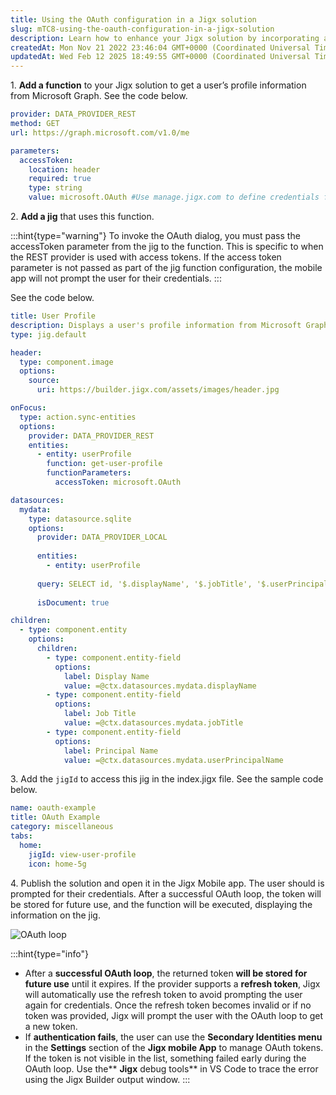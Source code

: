 ```yaml
---
title: Using the OAuth configuration in a Jigx solution
slug: mTC8-using-the-oauth-configuration-in-a-jigx-solution
description: Learn how to enhance your Jigx solution by incorporating a function that seamlessly retrieves user profile information from Microsoft Graph. This comprehensive document guides you through the process of creating a jig that utilizes this function and demon
createdAt: Mon Nov 21 2022 23:46:04 GMT+0000 (Coordinated Universal Time)
updatedAt: Wed Feb 12 2025 18:49:55 GMT+0000 (Coordinated Universal Time)
---
```


1\. **Add a function** to your Jigx solution to get a user’s profile information from Microsoft Graph. See the code below.

```yaml
provider: DATA_PROVIDER_REST
method: GET
url: https://graph.microsoft.com/v1.0/me

parameters:
  accessToken:
    location: header
    required: true
    type: string
    value: microsoft.OAuth #Use manage.jigx.com to define credentials for your solution
```

2\. **Add a jig** that uses this function. 

:::hint{type="warning"}
To invoke the OAuth dialog, you must pass the accessToken parameter from the jig to the function. This is specific to when the REST provider is used with access tokens. If the access token parameter is not passed as part of the jig function configuration, the mobile app will not prompt the user for their credentials.
:::

See the code below.

```yaml
title: User Profile
description: Displays a user's profile information from Microsoft Graph API
type: jig.default

header:
  type: component.image
  options:
    source:
      uri: https://builder.jigx.com/assets/images/header.jpg

onFocus: 
  type: action.sync-entities
  options:
    provider: DATA_PROVIDER_REST
    entities:
      - entity: userProfile
        function: get-user-profile
        functionParameters:
          accessToken: microsoft.OAuth

datasources:
  mydata: 
    type: datasource.sqlite
    options:
      provider: DATA_PROVIDER_LOCAL
  
      entities:
        - entity: userProfile
  
      query: SELECT id, '$.displayName', '$.jobTitle', '$.userPrincipalName' FROM userProfile 
      
      isDocument: true

children:
  - type: component.entity
    options:
      children:
        - type: component.entity-field
          options:
            label: Display Name
            value: =@ctx.datasources.mydata.displayName
        - type: component.entity-field
          options:
            label: Job Title
            value: =@ctx.datasources.mydata.jobTitle
        - type: component.entity-field
          options:
            label: Principal Name
            value: =@ctx.datasources.mydata.userPrincipalName
```

3\. Add the `jigId` to access this jig in the index.jigx file. See the sample code below.

```yaml
name: oauth-example
title: OAuth Example
category: miscellaneous
tabs:
  home:
    jigId: view-user-profile
    icon: home-5g
```

4\. Publish the solution and open it in the Jigx Mobile app. The user should is prompted for their credentials. After a successful OAuth loop, the token will be stored for future use, and the function will be executed, displaying the information on the jig.

![OAuth loop](https://archbee-image-uploads.s3.amazonaws.com/x7vdIDH6-ScTprfmi2XXX/4zqXGHuB4_tLDvsW2diXS_image.png "OAuth loop")

:::hint{type="info"}
- After a **successful OAuth loop**, the returned token **will be stored for future use** until it expires. If the provider supports a **refresh token**, Jigx will automatically use the refresh token to avoid prompting the user again for credentials. Once the refresh token becomes invalid or if no token was provided, Jigx will prompt the user with the OAuth loop to get a new token.
- If **authentication fails**, the user can use the **Secondary Identities menu** in the **Settings** section of the **Jigx mobile App** to manage OAuth tokens. If the token is not visible in the list, something failed early during the OAuth loop. Use the** **Jigx** debug tools** in VS Code to trace the error using the Jigx Builder output window.
:::

